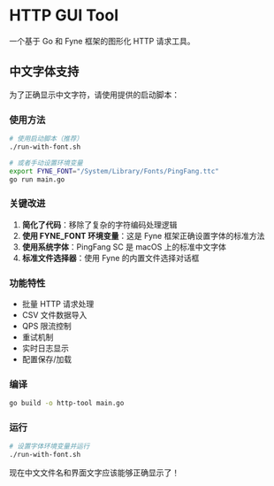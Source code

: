 # HTTP GUI Tool

一个基于 Go 和 Fyne 框架的图形化 HTTP 请求工具。

## 中文字体支持

为了正确显示中文字符，请使用提供的启动脚本：

### 使用方法

```bash
# 使用启动脚本（推荐）
./run-with-font.sh

# 或者手动设置环境变量
export FYNE_FONT="/System/Library/Fonts/PingFang.ttc"
go run main.go
```

### 关键改进

1. **简化了代码**：移除了复杂的字符编码处理逻辑
2. **使用 FYNE_FONT 环境变量**：这是 Fyne 框架正确设置字体的标准方法
3. **使用系统字体**：PingFang SC 是 macOS 上的标准中文字体
4. **标准文件选择器**：使用 Fyne 的内置文件选择对话框

### 功能特性

- 批量 HTTP 请求处理
- CSV 文件数据导入
- QPS 限流控制
- 重试机制
- 实时日志显示
- 配置保存/加载

### 编译

```bash
go build -o http-tool main.go
```

### 运行

```bash
# 设置字体环境变量并运行
./run-with-font.sh
```

现在中文文件名和界面文字应该能够正确显示了！
